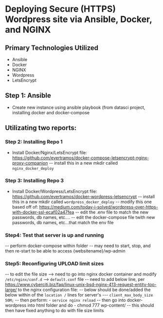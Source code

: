 # Deploying Secure (HTTPS) Wordpress site via Ansible, Docker, and NGINX 

## Primary Technologies Utilized 
- Ansible 
- Docker 
- NGINX 
- Wordpress
- LetsEncrypt 

## Step 1: Ansible 
- Create new instance using ansible playbook (from datasci project, installing docker and docker-compose

## Utilizating two reports:

### Step 2: Installing Repo 1
- Install Docker/Nginx/LetsEncrypt file: https://github.com/evertramos/docker-compose-letsencrypt-nginx-proxy-companion
-- install this in a new mkdir called `nginx_docker_deploy`

### Step 3: Installing Repo 3 
- Install Docker/Wordpress/LetsEncrypt file: https://github.com/evertramos/docker-wordpress-letsencrypt
-- install this in a new mkdir called `wordpress_docker_deploy`
-- modify this one based off of: https://medium.com/today-i-solved/wordpress-over-https-with-docker-ssl-ecaf02a47fea
-- edit the .env file to match the new passwords, db names, etc....
-- edit the docker-compose file twith new passwords, db names, etc...that match the env file 

### Step4: Test that server is up and running
-- perform docker-compose within folder
-- may need to start, stop, and then re-start to be able to access {websitename}/wp-admin

### Step5: Reconfiguring UPLOAD limit sizes 
-- to edit the file size --> need to go into nginx docker container and modify `/etc/nginx/conf.d` --> `default.conf` file 
-- need to add below line, per https://www.cyberciti.biz/faq/linux-unix-bsd-nginx-413-request-entity-too-large/ to the nginx configuration file:
	-- below should be done/added the below within of the `location /` lines for server's
		--- `client_max_body_size 50M;`
-- then perform: 
	- `service nginx reload`
-- then go into docker-wordpress into html folder and do
	- chmod 777 wp-content/
-- this should then have fixed anything to do with file size limits 


